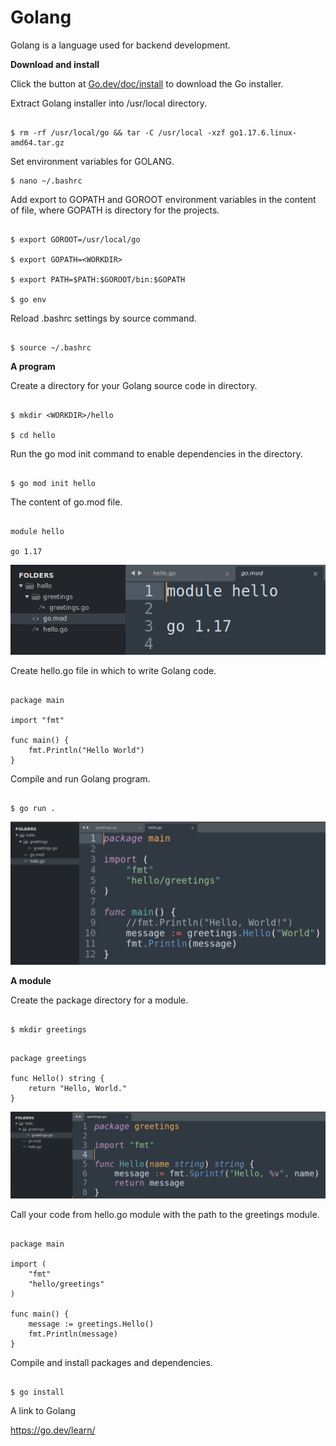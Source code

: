 # Golang

Golang is a language used for backend development.

**Download and install**

Click the button at [Go.dev/doc/install](https://go.dev/dl/go1.17.6.linux-amd64.tar.gz) to download the Go installer.

Extract Golang installer into /usr/local directory.

```

$ rm -rf /usr/local/go && tar -C /usr/local -xzf go1.17.6.linux-amd64.tar.gz

```
Set environment variables for GOLANG.

```
$ nano ~/.bashrc

```
Add export to GOPATH and GOROOT environment variables in the content of file, where GOPATH <WORKDIR> is directory for the projects.

```

$ export GOROOT=/usr/local/go

$ export GOPATH=<WORKDIR>

$ export PATH=$PATH:$GOROOT/bin:$GOPATH

$ go env

```
Reload .bashrc settings by source command.

```

$ source ~/.bashrc

```
**A program**

Create a directory for your Golang source code in <WORKDIR> directory.

```

$ mkdir <WORKDIR>/hello

$ cd hello

```
Run the go mod init <APP> command to enable dependencies in the <WORKDIR> directory.

```

$ go mod init hello

```
The content of go.mod file.

```

module hello

go 1.17

```
![alt text](https://github.com/jylhakos/InternetOfThings/blob/main/Golang/go.png?raw=true)

Create hello.go file in which to write Golang code.

```

package main

import "fmt"

func main() {
    fmt.Println("Hello World")
}

```
Compile and run Golang program.

```

$ go run .

```

![alt text](https://github.com/jylhakos/InternetOfThings/blob/main/Golang/hello.png?raw=true)

**A module**

Create the package directory for a module.

```

$ mkdir greetings

```

```

package greetings

func Hello() string {
	return "Hello, World."
}

```
![alt text](https://github.com/jylhakos/InternetOfThings/blob/main/Golang/greetings.png?raw=true)

Call your code from hello.go module with the path to the greetings module.

```

package main

import (
    "fmt"
    "hello/greetings"
)

func main() {
    message := greetings.Hello()
    fmt.Println(message)
}

```
Compile and install packages and dependencies.

```

$ go install

```

A link to Golang

https://go.dev/learn/